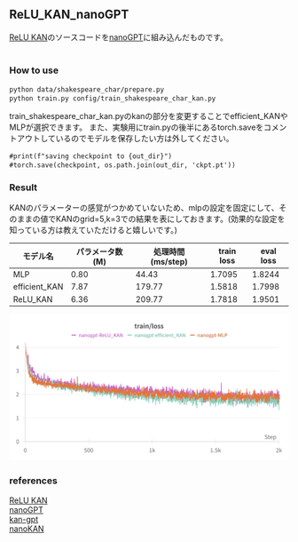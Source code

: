 ## ReLU_KAN_nanoGPT
[ReLU KAN](https://github.com/quiqi/relu_kan)のソースコードを[nanoGPT](https://github.com/karpathy/nanoGPT)に組み込んだものです。<br>
<br>
### How to use
```
python data/shakespeare_char/prepare.py
python train.py config/train_shakespeare_char_kan.py
```
train_shakespeare_char_kan.pyのkanの部分を変更することでefficient_KANやMLPが選択できます。
また、実験用にtrain.pyの後半にあるtorch.saveをコメントアウトしているのでモデルを保存したい方は外してください。<br>
```
#print(f"saving checkpoint to {out_dir}")
#torch.save(checkpoint, os.path.join(out_dir, 'ckpt.pt'))
```
### Result
KANのパラメーターの感覚がつかめていないため、mlpの設定を固定にして、そのままの値でKANのgrid=5,k=3での結果を表にしておきます。(効果的な設定を知っている方は教えていただけると嬉しいです。)

| モデル名 | パラメータ数 (M) | 処理時間 (ms/step) | train loss | eval loss |
|---|---|---|---|---|
| MLP | 0.80 | 44.43 | 1.7095 | 1.8244 |
| efficient_KAN | 7.87 | 179.77 | 1.5818 | 1.7998 |
| ReLU_KAN | 6.36 | 209.77 | 1.7818 | 1.9501 |

![](https://github.com/suito555/ReLU_KAN_nanoGPT/blob/main/assets/nanoGPT_KAN_result.png)
### references
[ReLU KAN](https://github.com/quiqi/relu_kan)<br>
[nanoGPT](https://github.com/karpathy/nanoGPT)<br>
[kan-gpt](https://github.com/AdityaNG/kan-gpt)<br>
[nanoKAN](https://github.com/AutomaticHourglass/nanoKAN)
